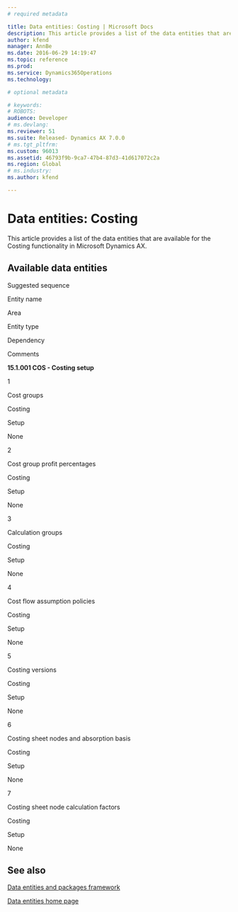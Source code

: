 ```yaml
---
# required metadata

title: Data entities: Costing | Microsoft Docs
description: This article provides a list of the data entities that are available for the Costing functionality in Microsoft Dynamics AX.
author: kfend
manager: AnnBe
ms.date: 2016-06-29 14:19:47
ms.topic: reference
ms.prod: 
ms.service: Dynamics365Operations
ms.technology: 

# optional metadata

# keywords: 
# ROBOTS: 
audience: Developer
# ms.devlang: 
ms.reviewer: 51
ms.suite: Released- Dynamics AX 7.0.0
# ms.tgt_pltfrm: 
ms.custom: 96013
ms.assetid: 46793f9b-9ca7-47b4-87d3-41d617072c2a
ms.region: Global
# ms.industry: 
ms.author: kfend

---
```


# Data entities: Costing

This article provides a list of the data entities that are available for the Costing functionality in Microsoft Dynamics AX.

Available data entities
-----------------------

Suggested sequence

Entity name

Area

Entity type

Dependency

Comments

**15.1.001 COS - Costing setup**

1

Cost groups

Costing

Setup

None

2

Cost group profit percentages

Costing

Setup

None

3

Calculation groups

Costing

Setup

None

4

Cost flow assumption policies

Costing

Setup

None

5

Costing versions

Costing

Setup

None

6

Costing sheet nodes and absorption basis

Costing

Setup

None

7

Costing sheet node calculation factors

Costing

Setup

None

See also
--------

[Data entities and packages framework](https://docs.microsoft.com/en-us/dynamics365/operations/dev-itpro/data-entities/using-data-entities-and-data-packages)

[Data entities home page](https://docs.microsoft.com/en-us/dynamics365/operations/dev-itpro/data-entities/data-entities-home-page)

